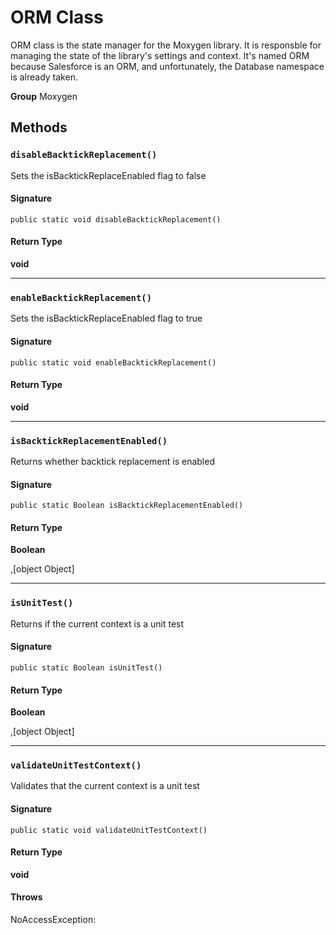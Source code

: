 # ORM Class

ORM class is the state manager for the Moxygen library. 
It is responsble for managing the state of the library&#x27;s settings and context. 
It&#x27;s named ORM because Salesforce is an ORM, and unfortunately, the Database namespace 
is already taken.

**Group** Moxygen

## Methods
### `disableBacktickReplacement()`

Sets the isBacktickReplaceEnabled flag to false

#### Signature
```apex
public static void disableBacktickReplacement()
```

#### Return Type
**void**

---

### `enableBacktickReplacement()`

Sets the isBacktickReplaceEnabled flag to true

#### Signature
```apex
public static void enableBacktickReplacement()
```

#### Return Type
**void**

---

### `isBacktickReplacementEnabled()`

Returns whether backtick replacement is enabled

#### Signature
```apex
public static Boolean isBacktickReplacementEnabled()
```

#### Return Type
**Boolean**

,[object Object]

---

### `isUnitTest()`

Returns if the current context is a unit test

#### Signature
```apex
public static Boolean isUnitTest()
```

#### Return Type
**Boolean**

,[object Object]

---

### `validateUnitTestContext()`

Validates that the current context is a unit test

#### Signature
```apex
public static void validateUnitTestContext()
```

#### Return Type
**void**

#### Throws
NoAccessException: